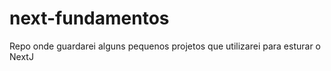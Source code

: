 # next-fundamentos
Repo onde guardarei alguns pequenos projetos que utilizarei para esturar o NextJ

